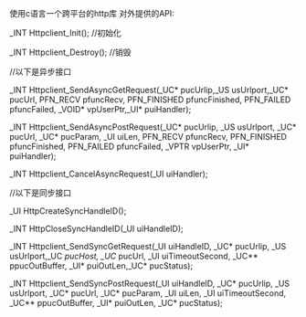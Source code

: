 使用c语言一个跨平台的http库
对外提供的API:

_INT Httpclient_Init();  //初始化

_INT Httpclient_Destroy(); //销毁

//以下是异步接口

_INT Httpclient_SendAsyncGetRequest(_UC* pucUrlip,_US usUrlport,_UC* pucUrl, PFN_RECV pfuncRecv, PFN_FINISHED pfuncFinished, PFN_FAILED pfuncFailed, _VOID* vpUserPtr,_UI* puiHandler);

_INT Httpclient_SendAsyncPostRequest(_UC* pucUrlip, _US usUrlport, _UC* pucUrl, _UC* pucParam, _UI uiLen, PFN_RECV pfuncRecv, PFN_FINISHED pfuncFinished, PFN_FAILED pfuncFailed, _VPTR vpUserPtr, _UI* puiHandler);

_INT Httpclient_CancelAsyncRequest(_UI uiHandler);

//以下是同步接口

_UI HttpCreateSyncHandleID();

_INT HttpCloseSyncHandleID(_UI uiHandleID);

_INT Httpclient_SendSyncGetRequest(_UI uiHandleID, _UC* pucUrlip, _US usUrlport,_UC *pucHost, _UC* pucUrl, _UI uiTimeoutSecond, _UC** ppucOutBuffer, _UI* puiOutLen,_UC* pucStatus);

_INT Httpclient_SendSyncPostRequest(_UI uiHandleID, _UC* pucUrlip, _US usUrlport, _UC* pucUrl, _UC* pucParam, _UI uiLen, _UI uiTimeoutSecond, _UC** ppucOutBuffer, _UI* puiOutLen, _UC* pucStatus);
